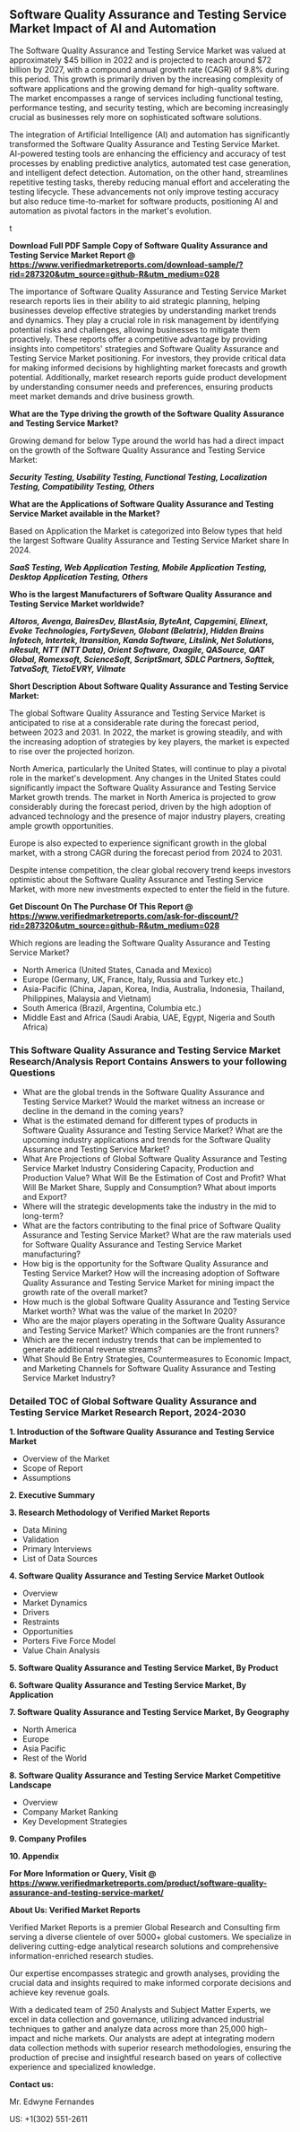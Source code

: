 <h2>Software Quality Assurance and Testing Service Market Impact of AI and Automation</h2><p>The Software Quality Assurance and Testing Service Market was valued at approximately $45 billion in 2022 and is projected to reach around $72 billion by 2027, with a compound annual growth rate (CAGR) of 9.8% during this period. This growth is primarily driven by the increasing complexity of software applications and the growing demand for high-quality software. The market encompasses a range of services including functional testing, performance testing, and security testing, which are becoming increasingly crucial as businesses rely more on sophisticated software solutions.</p><p>The integration of Artificial Intelligence (AI) and automation has significantly transformed the Software Quality Assurance and Testing Service Market. AI-powered testing tools are enhancing the efficiency and accuracy of test processes by enabling predictive analytics, automated test case generation, and intelligent defect detection. Automation, on the other hand, streamlines repetitive testing tasks, thereby reducing manual effort and accelerating the testing lifecycle. These advancements not only improve testing accuracy but also reduce time-to-market for software products, positioning AI and automation as pivotal factors in the market's evolution.</p>t</p><p id="" class=""><strong>Download Full PDF Sample Copy of Software Quality Assurance and Testing Service Market Report @ <a href="https://www.verifiedmarketreports.com/download-sample/?rid=287320&utm_source=github-R&utm_medium=028" target="_blank">https://www.verifiedmarketreports.com/download-sample/?rid=287320&utm_source=github-R&utm_medium=028</a></strong></p><p>The importance of&nbsp;Software Quality Assurance and Testing Service Market research reports lies in their ability to aid strategic planning, helping businesses develop effective strategies by understanding market trends and dynamics. They play a crucial role in risk management by identifying potential risks and challenges, allowing businesses to mitigate them proactively. These reports offer a competitive advantage by providing insights into competitors' strategies and Software Quality Assurance and Testing Service Market positioning. For investors, they provide critical data for making informed decisions by highlighting market forecasts and growth potential. Additionally, market research reports guide product development by understanding consumer needs and preferences, ensuring products meet market demands and drive business growth.</p><p><strong>What are the&nbsp;Type driving the growth of the Software Quality Assurance and Testing Service Market?</strong></p><p id="" class="">Growing demand for below Type around the world has had a direct impact on the growth of the Software Quality Assurance and Testing Service Market:</p><em><strong>Security Testing, Usability Testing, Functional Testing, Localization Testing, Compatibility Testing, Others</strong></em></p><strong>What are the&nbsp;Applications&nbsp;of Software Quality Assurance and Testing Service Market available in the Market?</strong></p><p id="" class="">Based on Application the Market is categorized into Below types that held the largest Software Quality Assurance and Testing Service Market share In 2024.</p><em><strong>SaaS Testing, Web Application Testing, Mobile Application Testing, Desktop Application Testing, Others</strong></em></p><strong>Who is the largest Manufacturers of Software Quality Assurance and Testing Service Market worldwide?</strong></p><p><em><strong>Altoros, Avenga, BairesDev, BlastAsia, ByteAnt, Capgemini, Elinext, Evoke Technologies, FortySeven, Globant (Belatrix), Hidden Brains Infotech, Intertek, Itransition, Kanda Software, Litslink, Net Solutions, nResult, NTT (NTT Data), Orient Software, Oxagile, QASource, QAT Global, Romexsoft, ScienceSoft, ScriptSmart, SDLC Partners, Softtek, TatvaSoft, TietoEVRY, Vilmate</strong></em></p><p id="" class=""><strong>Short Description About Software Quality Assurance and Testing Service Market:</strong></p><p>The global Software Quality Assurance and Testing Service Market is anticipated to rise at a considerable rate during the forecast period, between 2023 and 2031. In 2022, the market is growing steadily, and with the increasing adoption of strategies by key players, the market is expected to rise over the projected horizon.</p><p>North America, particularly the United States, will continue to play a pivotal role in the market's development. Any changes in the United States could significantly impact the Software Quality Assurance and Testing Service Market growth trends. The market in North America is projected to grow considerably during the forecast period, driven by the high adoption of advanced technology and the presence of major industry players, creating ample growth opportunities.</p><p>Europe is also expected to experience significant growth in the global market, with a strong CAGR during the forecast period from 2024 to 2031.</p><p>Despite intense competition, the clear global recovery trend keeps investors optimistic about the Software Quality Assurance and Testing Service Market, with more new investments expected to enter the field in the future.</p><p id="" class=""><strong>Get Discount On The Purchase Of This Report @ <a href="https://www.verifiedmarketreports.com/ask-for-discount/?rid=287320&utm_source=github-R&utm_medium=028" target="_blank">https://www.verifiedmarketreports.com/ask-for-discount/?rid=287320&utm_source=github-R&utm_medium=028</a></strong></p>Which regions are leading the Software Quality Assurance and Testing Service Market?</p><ul><li>North America (United States, Canada and Mexico)</li><li>Europe (Germany, UK, France, Italy, Russia and Turkey etc.)</li><li>Asia-Pacific (China, Japan, Korea, India, Australia, Indonesia, Thailand, Philippines, Malaysia and Vietnam)</li><li>South America (Brazil, Argentina, Columbia etc.)</li><li>Middle East and Africa (Saudi Arabia, UAE, Egypt, Nigeria and South Africa)</li></ul><h3 id="" class="">This Software Quality Assurance and Testing Service Market Research/Analysis Report Contains Answers to your following Questions</h3><ul><li>What are the global trends in the Software Quality Assurance and Testing Service Market? Would the market witness an increase or decline in the demand in the coming years?</li><li>What is the estimated demand for different types of products in Software Quality Assurance and Testing Service Market? What are the upcoming industry applications and trends for the Software Quality Assurance and Testing Service Market?</li><li>What Are Projections of Global Software Quality Assurance and Testing Service Market Industry Considering Capacity, Production and Production Value? What Will Be the Estimation of Cost and Profit? What Will Be Market Share, Supply and Consumption? What about imports and Export?</li><li>Where will the strategic developments take the industry in the mid to long-term?</li><li>What are the factors contributing to the final price of Software Quality Assurance and Testing Service Market? What are the raw materials used for Software Quality Assurance and Testing Service Market manufacturing?</li><li>How big is the opportunity for the Software Quality Assurance and Testing Service Market? How will the increasing adoption of Software Quality Assurance and Testing Service Market for mining impact the growth rate of the overall market?</li><li>How much is the global Software Quality Assurance and Testing Service Market worth? What was the value of the market In 2020?</li><li>Who are the major players operating in the Software Quality Assurance and Testing Service Market? Which companies are the front runners?</li><li>Which are the recent industry trends that can be implemented to generate additional revenue streams?</li><li>What Should Be Entry Strategies, Countermeasures to Economic Impact, and Marketing Channels for Software Quality Assurance and Testing Service Market Industry?</li></ul><h3 id="" class="">Detailed TOC of Global Software Quality Assurance and Testing Service Market Research Report, 2024-2030</h3><p id="" class=""><strong>1. Introduction of the Software Quality Assurance and Testing Service Market</strong></p><ul><li>Overview of the Market</li><li>Scope of Report</li><li>Assumptions</li></ul><p id="" class=""><strong>2. Executive Summary</strong></p><p id="" class=""><strong>3. Research Methodology of Verified Market Reports</strong></p><ul><li>Data Mining</li><li>Validation</li><li>Primary Interviews</li><li>List of Data Sources</li></ul><p id="" class=""><strong>4. Software Quality Assurance and Testing Service Market Outlook</strong></p><ul><li>Overview</li><li>Market Dynamics</li><li>Drivers</li><li>Restraints</li><li>Opportunities</li><li>Porters Five Force Model</li><li>Value Chain Analysis</li></ul><p id="" class=""><strong>5. Software Quality Assurance and Testing Service Market, By Product</strong></p><p id="" class=""><strong>6. Software Quality Assurance and Testing Service Market, By Application</strong></p><p id="" class=""><strong>7. Software Quality Assurance and Testing Service Market, By Geography</strong></p><ul><li>North America</li><li>Europe</li><li>Asia Pacific</li><li>Rest of the World</li></ul><p id="" class=""><strong>8. Software Quality Assurance and Testing Service Market Competitive Landscape</strong></p><ul><li>Overview</li><li>Company Market Ranking</li><li>Key Development Strategies</li></ul><p id="" class=""><strong>9. Company Profiles</strong></p><p id="" class=""><strong>10. Appendix</strong></p><p id="" class=""><strong>For More Information or Query, Visit @ <a href="https://www.verifiedmarketreports.com/product/software-quality-assurance-and-testing-service-market/" target="_blank">https://www.verifiedmarketreports.com/product/software-quality-assurance-and-testing-service-market/</a></strong></p><p id="" class=""><strong>About Us: Verified Market Reports</strong></p><p id="" class="">Verified Market Reports is a premier Global Research and Consulting firm serving a diverse clientele of over 5000+ global customers. We specialize in delivering cutting-edge analytical research solutions and comprehensive information-enriched research studies.</p><p id="" class="">Our expertise encompasses strategic and growth analyses, providing the crucial data and insights required to make informed corporate decisions and achieve key revenue goals.</p><p id="" class="">With a dedicated team of 250 Analysts and Subject Matter Experts, we excel in data collection and governance, utilizing advanced industrial techniques to gather and analyze data across more than 25,000 high-impact and niche markets. Our analysts are adept at integrating modern data collection methods with superior research methodologies, ensuring the production of precise and insightful research based on years of collective experience and specialized knowledge.</p><p id="" class=""><strong>Contact us:</strong></p><p id="" class="">Mr. Edwyne Fernandes</p><p id="" class="">US: +1(302) 551-2611</p>